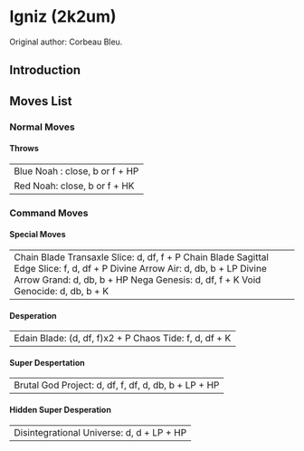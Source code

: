 # Igniz (2k2um)

Original author: Corbeau Bleu.

## Introduction

## Moves List

### Normal Moves

#### Throws

|                                |
|--------------------------------|
| Blue Noah : close, b or f + HP |
| Red Noah: close, b or f + HK   |

### Command Moves

#### Special Moves

|                                                                                                                                                                                                                  |
|------------------------------------------------------------------------------------------------------------------------------------------------------------------------------------------------------------------|
| Chain Blade Transaxle Slice: d, df, f + P Chain Blade Sagittal Edge Slice: f, d, df + P Divine Arrow Air: d, db, b + LP Divine Arrow Grand: d, db, b + HP Nega Genesis: d, df, f + K Void Genocide: d, db, b + K |

#### Desperation

|                                                        |
|--------------------------------------------------------|
| Edain Blade: (d, df, f)x2 + P Chaos Tide: f, d, df + K |

#### Super Despertation

|                                                      |
|------------------------------------------------------|
| Brutal God Project: d, df, f, df, d, db, b + LP + HP |

#### Hidden Super Desperation

|                                           |
|-------------------------------------------|
| Disintegrational Universe: d, d + LP + HP |
